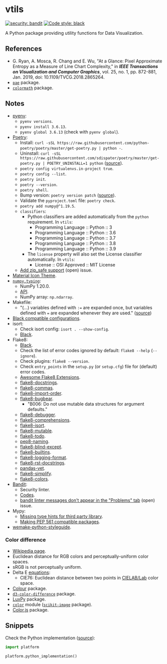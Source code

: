 # vtils

[![security: bandit](https://img.shields.io/badge/security-bandit-yellow.svg)](https://github.com/PyCQA/bandit)
[![Code style: black](https://img.shields.io/badge/code%20style-black-000000.svg)](https://github.com/psf/black)

A Python package providing utility functions for Data Visualization.

## References

- G. Ryan, A. Mosca, R. Chang and E. Wu, "At a Glance: Pixel Approximate Entropy as a Measure of Line Chart Complexity," in **_IEEE Transactions on Visualization and Computer Graphics_**, vol. 25, no. 1, pp. 872-881, Jan. 2019, doi: 10.1109/TVCG.2018.2865264.
- [`pae`](https://github.com/cudbg/pae) package.
- [`colormath`](https://github.com/gtaylor/python-colormath) package.

## Notes

- [pyenv](https://github.com/pyenv/pyenv):
  - `pyenv versions`.
  - `pyenv install 3.6.13`.
  - `pyenv global 3.6.13` (check with `pyenv global`).
- [Poetry](https://python-poetry.org/):
  - Install: `curl -sSL https://raw.githubusercontent.com/python-poetry/poetry/master/get-poetry.py | python -`.
  - Uninstall: `curl -sSL https://raw.githubusercontent.com/sdispater/poetry/master/get-poetry.py | POETRY_UNINSTALL=1 python` ([source](https://github.com/python-poetry/poetry/issues/644)).
  - `poetry config virtualenvs.in-project true`.
  - `poetry config --list`.
  - `poetry init`.
  - `poetry --version`.
  - `poetry shell`.
  - Bump version: `poetry version patch` ([source](https://python-poetry.org/docs/cli/#version)).
  - Validate the `pyproject.toml` file: `poetry check`.
  - `poetry add numpy@^1.19.5`.
  - `classifiers`:
    - Python classifiers are added automatically from the `python` requirement. In `vtils`:
      - Programming Language :: Python :: 3
      - Programming Language :: Python :: 3.6
      - Programming Language :: Python :: 3.7
      - Programming Language :: Python :: 3.8
      - Programming Language :: Python :: 3.9
    - The `license` property will also set the License classifier automatically. In `vtils`:
      - License :: OSI Approved :: MIT License
  - [Add zip_safe support](https://github.com/python-poetry/poetry/issues/928) (open) issue.
- [Material Icon Theme](https://marketplace.visualstudio.com/items?itemName=PKief.material-icon-theme).
- [`numpy.typing`](https://numpy.org/devdocs/reference/typing.html):
  - NumPy 1.20.0.
  - [API](https://numpy.org/devdocs/reference/typing.html#api).
  - NumPy array: `np.ndarray`.
- Makefile:
  - "(...) variables defined with `:=` are expanded once, but variables defined with `=` are expanded whenever they are used." ([source](https://stackoverflow.com/a/4879613))
- [Black compatible configurations](https://black.readthedocs.io/en/stable/compatible_configs.html).
- isort:
  - Check isort config: `isort . --show-config`.
  - [Black](https://black.readthedocs.io/en/stable/compatible_configs.html#isort).
- Flake8:
  - [Black](https://black.readthedocs.io/en/stable/compatible_configs.html#flake8).
  - Check the list of error codes ignored by default: `flake8 --help` (`--ignore`).
  - Check plugins: `flake8 --version`.
  - Check `entry_points` in the `setup.py` (or `setup.cfg`) file for (default) error codes.
  - [Awesome Flake8 Extensions](https://github.com/DmytroLitvinov/awesome-flake8-extensions).
  - [flake8-docstrings](https://gitlab.com/pycqa/flake8-docstrings).
  - [flake8-commas](https://github.com/PyCQA/flake8-commas).
  - [flake8-import-order](https://github.com/PyCQA/flake8-import-order).
  - [flake8-bugbear](https://github.com/PyCQA/flake8-bugbear).
    - "B006: Do not use mutable data structures for argument defaults."
  - [flake8-debugger](https://github.com/jbkahn/flake8-debugger).
  - [flake8-comprehensions](https://github.com/adamchainz/flake8-comprehensions).
  - [flake8-isort](https://github.com/gforcada/flake8-isort).
  - [flake8-mutable](https://github.com/ebeweber/flake8-mutable).
  - [flake8-todo](https://github.com/schlamar/flake8-todo).
  - [pep8-naming](https://github.com/PyCQA/pep8-naming).
  - [flake8-blind-except](https://github.com/elijahandrews/flake8-blind-except).
  - [flake8-builtins](https://github.com/gforcada/flake8-builtins).
  - [flake8-logging-format](https://github.com/globality-corp/flake8-logging-format).
  - [flake8-rst-docstrings](https://github.com/peterjc/flake8-rst-docstrings/).
  - [pandas-vet](https://github.com/deppen8/pandas-vet).
  - [flake8-simplify](https://github.com/MartinThoma/flake8-simplify).
  - [flake8-colors](https://github.com/and3rson/flake8-colors).
- [Bandit](https://github.com/PyCQA/bandit):
  - Security linter.
  - [Codes](https://bandit.readthedocs.io/en/latest/plugins/index.html#complete-test-plugin-listing).
  - [bandit linter messages don't appear in the "Problems" tab](https://github.com/microsoft/vscode-python/issues/15561) (open) issue.
- Mypy:
  - [Missing type hints for third party library](https://mypy.readthedocs.io/en/latest/running_mypy.html#missing-type-hints-for-third-party-library).
  - [Making PEP 561 compatible packages](https://mypy.readthedocs.io/en/stable/installed_packages.html#making-pep-561-compatible-packages).
- [wemake-python-styleguide](https://github.com/wemake-services/wemake-python-styleguide).

### Color difference

- [Wikipedia page](https://en.wikipedia.org/wiki/Color_difference).
- Euclidean distance for RGB colors and perceptually-uniform color spaces.
- sRGB is not perceptually uniform.
- Delta E [equations](https://python-colormath.readthedocs.io/en/latest/delta_e.html):
  - CIE76: Euclidean distance between two points in [CIELAB/Lab](https://en.wikipedia.org/wiki/CIELAB_color_space) color space.
- [Colour](https://github.com/colour-science/colour) package.
- [`d3-color-difference`](https://github.com/Evercoder/d3-color-difference) package.
- [LuxPy](https://github.com/ksmet1977/luxpy) package.
- [`color`](https://scikit-image.org/docs/stable/api/skimage.color.html) module ([`scikit-image`](https://scikit-image.org/) package).
- [Color.js](https://github.com/LeaVerou/color.js) package.

## Snippets

Check the Python implementation ([source](https://stackoverflow.com/a/14718168)):

```python
import platform

platform.python_implementation()
```
